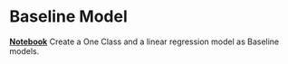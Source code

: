# Baseline Model

**[Notebook](baseline_model.ipynb)**
Create a One Class and a linear regression model as Baseline models.